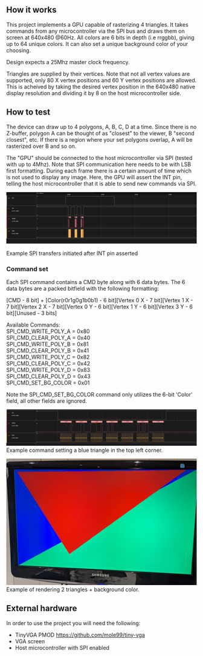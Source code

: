 <!---

This file is used to generate your project datasheet. Please fill in the information below and delete any unused
sections.

You can also include images in this folder and reference them in the markdown. Each image must be less than
512 kb in size, and the combined size of all images must be less than 1 MB.
-->

## How it works

This project implements a GPU capable of rasterizing 4 triangles. It takes commands from any microcontroller via the SPI bus and draws them on screen at
640x480 @60Hz. All colors are 6 bits in depth (i.e rrggbb), giving up to 64 unique colors. It can also set a unique background color of your choosing.


Design expects a 25Mhz master clock frequency.


Triangles are supplied by their vertices. Note that not all vertex values are supported, only 80 X vertex positions and 60 Y vertex positions are allowed. This is acheived by taking the desired vertex position in the 640x480 native display resolution and dividing it by 8 on the host microcontroller side.

## How to test

The device can draw up to 4 polygons, A, B, C, D at a time. Since there is no Z-buffer, polygon A can be thought of as "closest" to the viewer, B "second closest", etc. If there is a region where your set polygons overlap, A will be rasterized over B and so on.

The "GPU" should be connected to the host microcontroller via SPI (tested with up to 4Mhz). Note that SPI communication here needs to be with LSB first formatting.
During each frame there is a certain amount of time which is not used to display any image. Here, the GPU will assert the INT pin, telling the host microcontroller that it is able to send new commands via SPI.

![image](SPI.png)

Example SPI transfers initiated after INT pin asserted

### Command set

Each SPI command contains a CMD byte along with 6 data bytes. The 6 data bytes are a packed bitfield with the following formatting:

[CMD - 8 bit] + [Color(r0r1g0g1b0b1) - 6 bit][Vertex 0 X - 7 bit][Vertex 1 X - 7 bit][Vertex 2 X - 7 bit][Vertex 0 Y - 6 bit][Vertex 1 Y - 6 bit][Vertex 3 Y - 6 bit][Unused - 3 bits]

Available Commands:\
SPI_CMD_WRITE_POLY_A = 0x80 \
SPI_CMD_CLEAR_POLY_A = 0x40 \
SPI_CMD_WRITE_POLY_B = 0x81 \
SPI_CMD_CLEAR_POLY_B = 0x41 \
SPI_CMD_WRITE_POLY_C = 0x82 \
SPI_CMD_CLEAR_POLY_C = 0x42 \
SPI_CMD_WRITE_POLY_D = 0x83 \
SPI_CMD_CLEAR_POLY_D = 0x43 \
SPI_CMD_SET_BG_COLOR = 0x01 

Note the SPI_CMD_SET_BG_COLOR command only utilizes the 6-bit 'Color' field, all other fields are ignored.

![image](SPI_example.png)
Example command setting a blue triangle in the top left corner.


![image](triangles.jpg)
Example of rendering 2 triangles + background color.

## External hardware

In order to use the project you will need the following:
- TinyVGA PMOD https://github.com/mole99/tiny-vga
- VGA screen
- Host microcontroller with SPI enabled
